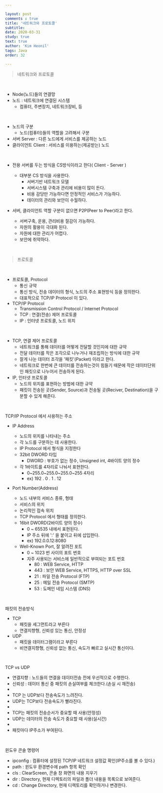 ```yaml
---

layout: post
comments : true
title: '네트워크와 프로토콜'
subtitle:
date: 2020-03-31
study: true
text: true
author: 'Kim Heonil'
tags: Java
order: 32

---
```


> 네트워크와 프로토콜

<br>

- Node(노드)들의 연결망
- 노드 : 네트워크에 연결된 시스템
  - 컴퓨터, 주변장치, 네트워크장비, 등



<br>

- 노드의 구분
  - 노드(컴퓨터)들의 역할을 고려해서 구분
- 서버 Server : 다른 노드에게 서비스를 제공하는 노드
- 클라이언트 Client : 서비스를 이용하는(제공받는) 노드

<br>

- 전용 서버를 두는 방식을 CS방식이라고 한다( Client - Server )
  - 대부분 CS 방식을 사용한다.
    - 서버기반 네트워크 모델
    - 서버시스템 구축과 관리에 비용이 많이 든다.
    - 비용 감당만 가능하다면 안정적인 서비스가 가능하다.
    - 데이터의 관리와 보안이 수월하다.

- 서버, 클라이언트 역할 구분이 없으면 P2P(Peer to Peer)라고 한다.
  - 서버구축, 운용, 관리비용 절감이 가능하다.
  - 자원의 활용이 극대화 된다.
  - 자원에 대한 관리가 어렵다.
  - 보안에 취약하다.



<br>

> 프로토콜

<br>

- 프로토콜, Protocol
  - 통신 규약
  - 통신 방식, 전송 데이터의 형식, 노드의 주소 표현방식 등을 정의한다.
  - 대표적으로 TCP/IP Protocol 이 있다.
- TCP/IP Protocol
  - Transmission Control Protocol / Internet Protocol
  - TCP : 연결(전송) 제어 프로토콜
  - IP : 인터넷 프로토콜, 노드 위치



<br>

- TCP, 연결 제어 프로토콜
  - 네트워크를 통해 데이터를 어떻게 전달할 것인지에 대한 규약
  - 전달 데이터를 작은 조각으로 나누거나 재조립하는 방식에 대한 규약
  - 잘게 나눈 데이터 조각을 '패킷'(Packet) 이라고 한다.
  - 네트워크로 한번에 큰 데이터를 전송하는것이 힘들기 때문에 작은 데이터단위인 패킷으로 나누어서 전송하게 된다.
- IP, 인터넷 프로토콜
  - 노드의 위치를 표현하는 방법에 대한 규약
  - 패킷이 전송된 곳(Sender, Source)과 전송될 곳(Reciver, Destination)을 구분할 수 있게 해준다.



<br>

TCP/IP Protocol 에서 사용하는 주소

- IP Address
  - 노드의 위치를 나타내는 주소
  - 각 노드를 구분하는 데 사용한다.
  - IP Protocol 에서 형식을 지정한다
  - 32bit DWORD 타입
    - DWORD : 부호가 없는 정수, Unsigned int, 4바이트 양의 정수
  - 각 1바이트를 4자리로 나눠서 표현한다.
    - 0~255.0~255.0~255.0~255 4자리
    - ex) 192 . 0 . 1 . 12



- Port Number(Address)
  - 노드 내부의 서비스 종류, 형태
  - 서비스의 위치
  - 논리적인 접속 위치
  - TCP Protocol 에서 형태를 정의한다.
  - 16bit DWORD(2바이트 양의 정수)
    - 0 ~ 65535 내에서 표현된다.
    - IP 주소 뒤에 ':' 을 붙이고 뒤에 삽입한다.
    - ex) 192.0.0.12:8080
  - Well-Known Port, 잘 알려진 포트
    - 0 ~ 1023 번 사이의 포트 번호
    - 자주 사용되는 서비스에 일반적으로 부여되는 포트 번호
      - 80 : WEB Service, HTTP
      - 443 : 보안 WEB Service, HTTPS, HTTP over SSL
      - 21 : 파일 전송 Protocol (FTP)
      - 25 : 메일 전송 Protocol (SMTP)
      - 53 : 도메인 네임 시스템 (DNS)

<br>

패킷의 전송방식

- TCP
  - 패킷을 세그먼트라고 부른다
  - 연결지향형, 신뢰성 있는 통신, 안정성
- UDP
  - 패킷을 데이터그램이라고 부른다
  - 비연결지향형, 신뢰성 없는 통신, 속도가 빠르고 실시간 통신이다.

<br>

TCP vs UDP

- 연결지향 : 노드들의 연결을 데이터전송 전에 우선적으로 수행한다.
- 신뢰성 : 데이터 통신 중 패킷의 손실여부를 체크한다.(손실 시 재전송)
- 
- TCP 는 UDP보다 전송속도가 느려진다.
- UDP는 TCP보다 전송속도가 빨라진다.
- 
- TCP는 패킷의 전송순서가 중요할 때 사용(안정성)
- UDP는 데이터의 전송 속도가 중요할 때 사용(실시간)
- 
- 패킷마다 IP주소가 부여된다.



<br>

윈도우 콘솔 명령어

- ipconfig : 컴퓨터에 설정된 TCP/IP 네트워크 설정값 확인(IP주소를 볼 수 있다.)
- path : 윈도우 환경변수에 path 항목 확인
- cls : ClearScreen, 콘솔 창 화면의 내용 지우기
- dir : Directory, 현재 디렉토리의 파일과 폴더 내용을 목록으로 보여준다.
- cd : Change Directory, 현재 디렉토리를 확인하거나 변경한다.



<br><br>
